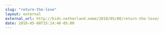 ```yaml
---
slug: "return-the-love"
layout: external
external_url: http://kids.netherland.name/2010/05/08/return-the-love/
date: 2010-05-08T15:14:46-05:00
---
```

